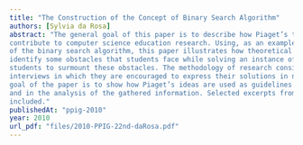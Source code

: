 ```yaml
---
title: "The Construction of the Concept of Binary Search Algorithm"
authors: [Sylvia da Rosa]
abstract: "The general goal of this paper is to describe how Piaget’s theory-Genetic Epistemologycan
contribute to computer science education research. Using, as an example, students’ understanding
of the binary search algorithm, this paper illustrates how theoretical principles are applied to
identify some obstacles that students face while solving an instance of that algorithm and to help
students to surmount these obstacles. The methodology of research consists in conducting students
interviews in which they are encouraged to express their solutions in natural language. The specific
goal of the paper is to show how Piaget’s ideas are used as guidelines in the design of the interviews
and in the analysis of the gathered information. Selected excerpts from students’ interviews are
included."
publishedAt: "ppig-2010"
year: 2010
url_pdf: "files/2010-PPIG-22nd-daRosa.pdf"
---
```

